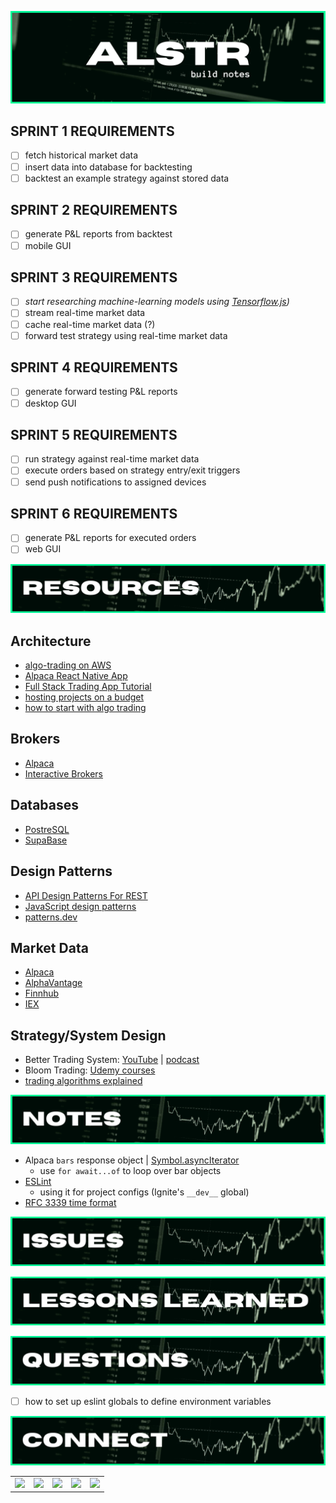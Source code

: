 ![alstr build notes graphic](./assets/docs/bn_title.png)

<!-- #region roadmap -->

## **SPRINT 1 REQUIREMENTS**

- [ ] fetch historical market data
- [ ] insert data into database for backtesting
- [ ] backtest an example strategy against stored data

## **SPRINT 2 REQUIREMENTS**

- [ ] generate P&L reports from backtest
- [ ] mobile GUI

## **SPRINT 3 REQUIREMENTS**

- [ ] _start researching machine-learning models using [Tensorflow.js](https://www.tensorflow.org/js/))_
- [ ] stream real-time market data
- [ ] cache real-time market data (?)
- [ ] forward test strategy using real-time market data

## **SPRINT 4 REQUIREMENTS**

- [ ] generate forward testing P&L reports
- [ ] desktop GUI

## **SPRINT 5 REQUIREMENTS**

- [ ] run strategy against real-time market data
- [ ] execute orders based on strategy entry/exit triggers
- [ ] send push notifications to assigned devices

## **SPRINT 6 REQUIREMENTS**

- [ ] generate P&L reports for executed orders
- [ ] web GUI

<!-- #endregion /roadmap -->

<!-- #region resources -->

![alstr resources graphic](./assets/docs/bn_resources.png)

## **Architecture**

- [algo-trading on AWS](https://aws.amazon.com/blogs/industries/algorithmic-trading-on-aws-with-amazon-sagemaker-and-aws-data-exchange/)
- [Alpaca React Native App](https://github.com/hackingthemarkets/alpaca-react-native)
- [Full Stack Trading App Tutorial](https://hackingthemarkets.com/)
- [hosting projects on a budget](https://www.youtube.com/watch?v=Kx_1NYYJS7Q&list=WL&index=5)
- [how to start with algo trading](https://wire.insiderfinance.io/how-to-start-with-algo-trading-learning-path-process-flow-design-and-data-analytics-bdd592e262e0)

## **Brokers**

- [Alpaca](https://alpaca.markets/)
- [Interactive Brokers](https://www.interactivebrokers.com/en/home.php)

## **Databases**

- [PostreSQL](https://www.postgresql.org/)
- [SupaBase](https://supabase.com/)

## **Design Patterns**

- [API Design Patterns For REST](https://blog.stoplight.io/api-design-patterns-for-rest-web-services)
- [JavaScript design patterns](https://www.patterns.dev)
- [patterns.dev](https://www.patterns.dev)

## **Market Data**

- [Alpaca](https://alpaca.markets/docs/api-documentation/api-v2/)
- [AlphaVantage](https://www.alphavantage.co/)
- [Finnhub](https://finnhub.io/)
- [IEX]()

## **Strategy/System Design**

- Better Trading System: [YouTube]() | [podcast]()
- Bloom Trading: [Udemy courses](https://www.udemy.com/user/mtg-team/)
- [trading algorithms explained](https://www.youtube.com/watch?v=YVqxCrxKC_c)

<!-- #endregion /resources -->

<!-- #region notes -->

![alstr notes graphic](./assets/docs/bn_notes.png)

- Alpaca `bars` response object | [Symbol.asyncIterator](https://developer.mozilla.org/en-US/docs/Web/JavaScript/Reference/Global_Objects/Symbol/asyncIterator)
  - use `for await...of` to loop over bar objects
- [ESLint](https://eslint.org/docs/about/)
  - using it for project configs (Ignite's `__dev__` global)
- [RFC 3339 time format](https://datatracker.ietf.org/doc/html/rfc3339)

<!-- #endregion /notes -->

![alstr issues graphic](./assets/docs/bn_issues.png)

![alstr lessons-learned graphic](./assets/docs/bn_lessons-learned.png)

![alstr questions graphic](./assets/docs/bn_questions.png)

- [ ] how to set up eslint globals to define environment variables

<!-- #region connect -->

![alstr connect graphic](./assets/docs/rm_connect.png)

<table align='center'>
  <tr >
    <td style="border: none;"><a alt='icon link to modevx github account' href='https://github.com/modevx' target='_blank'><img src="https://cdn.iconscout.com/icon/free/png-256/github-157-675821.png" width="90"></a></td> 
    <td style="border: none;"><a alt='icon link to modevx twitter account' href='https://twitter.com/_modevx' target='_blank'><img src="https://cdn.iconscout.com/icon/free/png-256/twitter-235-675852.png" width="90"></a></td>                      
    <td style="border: none;"><a alt='icon link to modevx email' href='mailto:ephraim@modevx.com' target='_blank'><img src="https://cdn.iconscout.com/icon/free/png-256/email-letter-envelope-message-38065.png" width="90"></a></td>  
    <td style="border: none;"><a alt='icon link to ephraim smiths linkedin account' href='https://linkedin.com/in/ephraimjsmith' target='_blank'><img src="https://cdn.iconscout.com/icon/free/png-256/linkedin-187-675833.png" width="90"></a></td>
    <td style="border: none;"><a alt='icon link to modevx instagram account' href='https://instagram.com/_modevx' target='_blank'><img src="https://cdn.iconscout.com/icon/free/png-256/instagram-2752153-2284970.png" width="90"></a></td>
  </tr>
</table>

<!-- #endregion /connect -->
